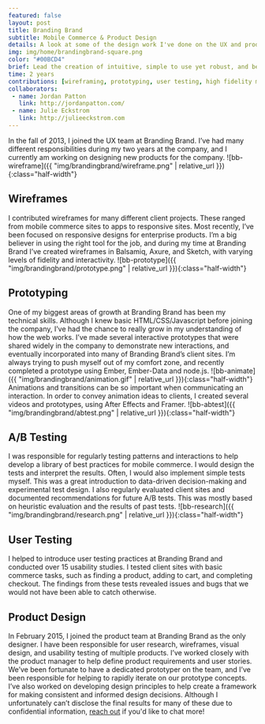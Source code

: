 ```yaml
---
featured: false
layout: post
title: Branding Brand
subtitle: Mobile Commerce & Product Design
details: A look at some of the design work I've done on the UX and product teams at Branding Brand
img: img/home/brandingbrand-square.png
color: "#00BCD4"
brief: Lead the creation of intuitive, simple to use yet robust, and beautifully designed products for Branding Brand
time: 2 years
contributions: [wireframing, prototyping, user testing, high fidelity mockups]
collaborators:
 - name: Jordan Patton
   link: http://jordanpatton.com/
 - name: Julie Eckstrom
   link: http://julieeckstrom.com
---
```

In the fall of 2013, I joined the UX team at Branding Brand. I’ve had many different responsibilities during my two years at the company, and I currently am working on designing new products for the company.
![bb-wireframe]({{ "img/brandingbrand/wireframe.png" | relative_url }}){:class="half-width"}
## Wireframes
I contributed wireframes for many different client projects. These ranged from mobile commerce sites to apps to responsive sites. Most recently, I’ve been focused on responsive designs for enterprise products.
I’m a big believer in using the right tool for the job, and during my time at Branding Brand I’ve created wireframes in Balsamiq, Axure, and Sketch, with varying levels of fidelity and interactivity.
![bb-prototype]({{ "img/brandingbrand/prototype.png" | relative_url }}){:class="half-width"}
## Prototyping
One of my biggest areas of growth at Branding Brand has been my technical skills. Although I knew basic HTML/CSS/Javascript before joining the company, I’ve had the chance to really grow in my understanding of how the web works. I’ve made several interactive prototypes that were shared widely in the company to demonstrate new interactions, and eventually incorporated into many of Branding Brand’s client sites. I’m always trying to push myself out of my comfort zone, and recently completed a prototype using Ember, Ember-Data and node.js.
![bb-animate]({{ "img/brandingbrand/animation.gif" | relative_url }}){:class="half-width"}
Animations and transitions can be so important when communicating an interaction. In order to convey animation ideas to clients, I created several videos and prototypes, using After Effects and Framer.
![bb-abtest]({{ "img/brandingbrand/abtest.png" | relative_url }}){:class="half-width"}
## A/B Testing
I was responsible for regularly testing patterns and interactions to help develop a library of best practices for mobile commerce. I would design the tests and interpret the results. Often, I would also implement simple tests myself. This was a great introduction to data-driven decision-making and experimental test design.
I also regularly evaluated client sites and documented recommendations for future A/B tests. This was mostly based on heuristic evaluation and the results of past tests.
![bb-research]({{ "img/brandingbrand/research.png" | relative_url }}){:class="half-width"}
## User Testing
I helped to introduce user testing practices at Branding Brand and conducted over 15 usability studies. I tested client sites with basic commerce tasks, such as finding a product, adding to cart, and completing checkout. The findings from these tests revealed issues and bugs that we would not have been able to catch otherwise.
## Product Design
In February 2015, I joined the product team at Branding Brand as the only designer. I have been responsible for user research, wireframes, visual design, and usability testing of multiple products. I’ve worked closely with the product manager to help define product requirements and user stories. We’ve been fortunate to have a dedicated prototyper on the team, and I’ve been responsible for helping to rapidly iterate on our prototype concepts.
I’ve also worked on developing design principles to help create a framework for making consistent and informed design decisions.
Although I unfortunately can’t disclose the final results for many of these due to confidential information, [reach out](mailto:kelsey.humphries@gmail.com) if you'd like to chat more!
